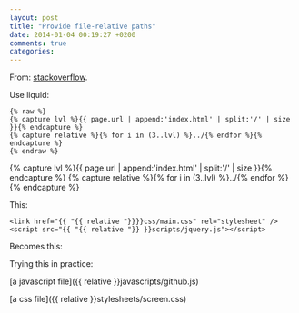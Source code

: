 ```yaml
---
layout: post
title: "Provide file-relative paths"
date: 2014-01-04 00:19:27 +0200
comments: true
categories:
---
```


From: [stackoverflow](http://stackoverflow.com/questions/7985081/how-to-deploy-a-jekyll-site-locally-with-css-js-and-background-images-included).

Use liquid:

    {% raw %}
    {% capture lvl %}{{ page.url | append:'index.html' | split:'/' | size }}{% endcapture %}
    {% capture relative %}{% for i in (3..lvl) %}../{% endfor %}{% endcapture %}
    {% endraw %}

{% capture lvl %}{{ page.url | append:'index.html' | split:'/' | size }}{% endcapture %}
{% capture relative %}{% for i in (3..lvl) %}../{% endfor %}{% endcapture %}

This:

    <link href="{{ "{{ relative "}}}}css/main.css" rel="stylesheet" />
    <script src="{{ "{{ relative "}} }}scripts/jquery.js"></script>

Becomes this:
    <link href="{{ relative }}css/main.css" rel="stylesheet" />
    <script src="{{ relative }}scripts/jquery.js"></script>

Trying this in practice:

[a javascript file]({{ relative }}javascripts/github.js)

[a css file]({{ relative }}stylesheets/screen.css)
